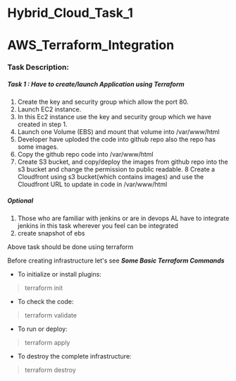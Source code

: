 # Hybrid_Cloud_Task_1
# AWS_Terraform_Integration

### Task Description:

##### Task 1 : Have to create/launch Application using Terraform

1. Create the key and security group which allow the port 80.
2. Launch EC2 instance.
3. In this Ec2 instance use the key and security group which we have created in step 1.
4. Launch one Volume (EBS) and mount that volume into /var/www/html
5. Developer have uploded the code into github repo also the repo has some images.
6. Copy the github repo code into /var/www/html
7. Create S3 bucket, and copy/deploy the images from github repo into the s3 bucket and change the permission to public readable.
8 Create a Cloudfront using s3 bucket(which contains images) and use the Cloudfront URL to  update in code in /var/www/html

##### Optional
1) Those who are familiar with jenkins or are in devops AL have to integrate jenkins in this task wherever you feel can be integrated
2) create snapshot of ebs

Above task should be done using terraform

Before creating infrastructure let's see **_Some Basic Terraform Commands_**
- To initialize or install plugins:
> terraform init

- To check the code:
> terraform validate

- To run or deploy:
> terraform apply

- To destroy the complete infrastructure:
> terraform destroy
